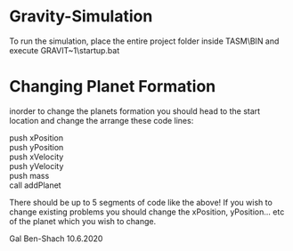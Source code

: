 # Gravity-Simulation
To run the simulation, place the entire project folder inside TASM\BIN and execute GRAVIT~1\startup.bat

# Changing Planet Formation
inorder to change the planets formation you should head to the start location and change the arrange these code lines:

push xPosition <br>
push yPosition  <br>
push xVelocity  <br>
push yVelocity  <br>
push mass <br>
call addPlanet 

There should be up to 5 segments of code like the above! If you wish to change existing problems you should change the xPosition, yPosition... etc of the planet which you wish to change.



Gal Ben-Shach 10.6.2020
